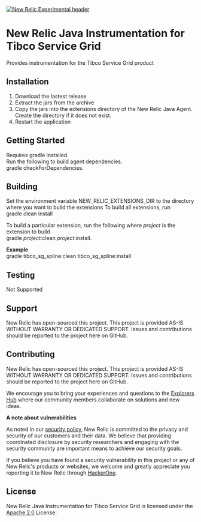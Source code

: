 [![New Relic Experimental header](https://github.com/newrelic/opensource-website/raw/master/src/images/categories/Experimental.png)](https://opensource.newrelic.com/oss-category/#new-relic-experimental)

# New Relic Java Instrumentation for Tibco Service Grid
   
Provides instrumentation for the Tibco Service Grid product

## Installation

1. Download the lastest release
2. Extract the jars from the archive
3. Copy the jars into the extensions directory of the New Relic Java Agent.  Create the directory if it does not exist.
4. Restart the application

## Getting Started
Requires gradle installed.   
Run the following to build agent dependencies.  
gradle checkForDependencies.  

## Building
Set the environment variable NEW_RELIC_EXTENSIONS_DIR to the directory where you want to build the extensions
To build all extensions, run  
gradle clean install  
  
To build a particular extension, run the following where *project* is the extension to build   
gradle *project*:clean *project*:install.  
   
**Example**  
gradle tibco_sg_spline:clean tibco_sg_spline:install

## Testing

Not Supported

## Support

New Relic has open-sourced this project. This project is provided AS-IS WITHOUT WARRANTY OR DEDICATED SUPPORT. Issues and contributions should be reported to the project here on GitHub.

## Contributing
New Relic has open-sourced this project. This project is provided AS-IS WITHOUT WARRANTY OR DEDICATED SUPPORT. Issues and contributions should be reported to the project here on GitHub.

We encourage you to bring your experiences and questions to the [Explorers Hub](https://discuss.newrelic.com) where our community members collaborate on solutions and new ideas.

**A note about vulnerabilities**

As noted in our [security policy](../../security/policy), New Relic is committed to the privacy and security of our customers and their data. We believe that providing coordinated disclosure by security researchers and engaging with the security community are important means to achieve our security goals.

If you believe you have found a security vulnerability in this project or any of New Relic's products or websites, we welcome and greatly appreciate you reporting it to New Relic through [HackerOne](https://hackerone.com/newrelic).
## License
New Relic Java Instrumentation for Tibco Service Grid is licensed under the [Apache 2.0](http://apache.org/licenses/LICENSE-2.0.txt) License.

